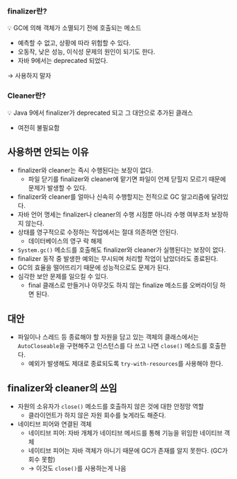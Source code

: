 ### finalizer란?

<aside>
💡 GC에 의해 객체가 소멸되기 전에 호출되는 메소드

</aside>

- 예측할 수 없고, 상황에 따라 위험할 수 있다.
- 오동작, 낮은 성능, 이식성 문제의 원인이 되기도 한다.
- 자바 9에서는 deprecated 되었다.

→ 사용하지 말자

### Cleaner란?

<aside>
💡 Java 9에서 finalizer가 deprecated 되고 그 대안으로 추가된 클래스

</aside>

- 여전히 불필요함

## 사용하면 안되는 이유

- finalizer와 cleaner는 즉시 수행된다는 보장이 없다.
    - 파일 닫기를 finalizer와 cleaner에 맡기면 파일이 언제 닫힐지 모르기 때문에 문제가 발생할 수 있다.
- finalizer와 cleaner를 얼마나 신속히 수행할지는 전적으로 GC 알고리즘에 달려있다.
- 자바 언어 명세는 finalizer나 cleaner의 수행 시점뿐 아니라 수행 여부조차 보장하지 않는다.
- 상태를 영구적으로 수정하는 작업에서는 절대 의존하면 안된다.
    - 데이터베이스의 영구 락 해제
- `System.gc()` 메소드를 호출해도 finalizer와 cleaner가 실행된다는 보장이 없다.
- finalizer 동작 중 발생한 예외는 무시되며 처리할 작업이 남았더라도 종료된다.
- GC의 효율을 떨어뜨리기 때문에 성능적으로도 문제가 된다.
- 심각한 보안 문제를 일으킬 수 있다.
    - final 클래스로 만들거나 아무것도 하지 않는 finalize 메소드를 오버라이딩 하면 된다.

## 대안

- 파일이나 스레드 등 종료해야 할 자원을 담고 있는 객체의 클래스에서는 `AutoCloseable`을 구현해주고 인스턴스를 다 쓰고 나면 `close()` 메소드를 호출한다.
    - 예외가 발생해도 제대로 종료되도록 `try-with-resources`를 사용해야 한다.

## finalizer와 cleaner의 쓰임

- 자원의 소유자가 `close()` 메소드를 호출하지 않은 것에 대한 안정망 역할
    - 클라이언트가 하지 않은 자원 회수를 늦게라도 해준다.
- 네이티브 피어와 연결된 객체
    - 네이티브 피어: 자바 개체가 네이티브 메서드를 통해 기능을 위임한 네이티브 객체
    - 네이티브 피어는 자바 객체가 아니기 때문에 GC가 존재를 알지 못한다. (GC가 회수 못함)
    - → 이것도 `close()`를 사용하는게 나음
